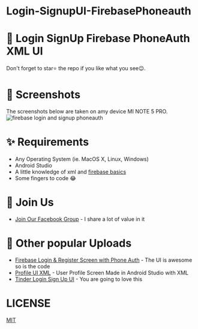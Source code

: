 # Login-SignupUI-FirebasePhoneauth

# 📱 Login SignUp Firebase PhoneAuth XML UI 

Don't forget to star⭐ the repo if you like what you see😉.

# 📸 Screenshots
The screenshots below are taken on amy device MI NOTE 5 PRO.
![firebase login and signup phoneauth](https://user-images.githubusercontent.com/55942632/68074484-7251f500-fdc1-11e9-9482-7c5ba6eb3319.png)


# ✨ Requirements
- Any Operating System (ie. MacOS X, Linux, Windows)
- Android Studio
- A little knowledge of xml and [firebase basics](https://firebase.google.com/docs) 
- Some fingers to code 😂

# 🤗 Join Us
* [Join Our Facebook Group](https://www.facebook.com/groups/519517995532897/) - I share a lot of value in it

# 📢 Other popular Uploads
* [Firebase Login & Register Screen with Phone Auth](https://github.com/theindianappguy/Login-SignupUI-FirebasePhoneauth) - The UI is awesome so is the code
* [Profile UI XML](https://github.com/theindianappguy/SampleProfileUi) - User Profile Screen Made in Android Studio with XML 
* [Tinder Login Sign Up UI](https://github.com/theindianappguy/Tinder_Login_And_SignUp_UI_XML) - You are going to love this


# LICENSE
[MIT](./LICENSE.md)


